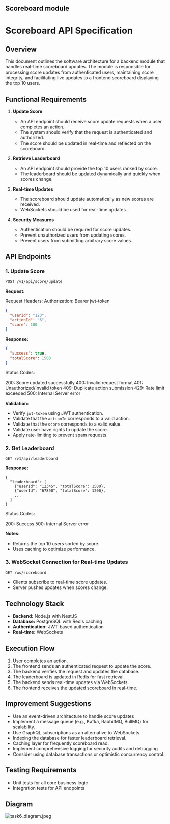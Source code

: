 ## Scoreboard module
# Scoreboard API Specification

## Overview

This document outlines the software architecture for a backend module that handles real-time scoreboard updates. 
The module is responsible for processing score updates from authenticated users, maintaining score integrity, 
and facilitating live updates to a frontend scoreboard displaying the top 10 users.

## Functional Requirements

1. **Update Score**

    - An API endpoint should receive score update requests when a user completes an action.
    - The system should verify that the request is authenticated and authorized.
    - The score should be updated in real-time and reflected on the scoreboard.

2. **Retrieve Leaderboard**

    - An API endpoint should provide the top 10 users ranked by score.
    - The leaderboard should be updated dynamically and quickly when scores change.

3. **Real-time Updates**

    - The scoreboard should update automatically as new scores are received.
    - WebSockets should be used for real-time updates.

4. **Security Measures**

    - Authentication should be required for score updates.
    - Prevent unauthorized users from updating scores.
    - Prevent users from submitting arbitrary score values.

## API Endpoints

### 1. Update Score

```
POST /v1/api/score/update
```

**Request:**

Request Headers:
Authorization: Bearer jwt-token

```json
{
  "userId": "123",
  "actionId": "6",
  "score": 100
}
```

**Response:**

```json
{
  "success": true,
  "totalScore": 1500
}
```

Status Codes:

200: Score updated successfully
400: Invalid request format
401: Unauthorized/Invalid token
409: Duplicate action submission
429: Rate limit exceeded
500: Internal Server error

**Validation:**

- Verify `jwt-token` using JWT authentication.
- Validate that the `actionId` corresponds to a valid action.
- Validate that the `score` corresponds to a valid value.
- Validate user have rights to update the score.
- Apply rate-limiting to prevent spam requests.

### 2. Get Leaderboard

```
GET /v1/api/leaderboard
```

**Response:**

```text
{
  "leaderboard": [
    {"userId": "12345", "totalScore": 1500},
    {"userId": "67890", "totalScore": 1200},
    ...
  ]
}
```

Status Codes:

200: Success
500: Internal Server error

**Notes:**

- Returns the top 10 users sorted by score.
- Uses caching to optimize performance.

### 3. WebSocket Connection for Real-time Updates

```
GET /ws/scoreboard
```

- Clients subscribe to real-time score updates.
- Server pushes updates when scores change.

## Technology Stack

- **Backend:** Node.js with NestJS
- **Database:** PostgreSQL with Redis caching
- **Authentication:** JWT-based authentication
- **Real-time:** WebSockets

## Execution Flow

1. User completes an action.
2. The frontend sends an authenticated request to update the score.
3. The backend verifies the request and updates the database.
4. The leaderboard is updated in Redis for fast retrieval.
5. The backend sends real-time updates via WebSockets.
6. The frontend receives the updated scoreboard in real-time.

## Improvement Suggestions
- Use an event-driven architecture to handle score updates
- Implement a message queue (e.g., Kafka, RabbitMQ, BullMQ) for scalability.
- Use GraphQL subscriptions as an alternative to WebSockets.
- Indexing the database for faster leaderboard retrieval.
- Caching layer for frequently scoreboard read.
- Implement comprehensive logging for security audits and debugging
- Consider using database transactions or optimistic concurrency control.

## Testing Requirements

- Unit tests for all core business logic
- Integration tests for API endpoints

## Diagram

![task6_diagram.jpeg](../../../Downloads/task6_diagram.jpeg)